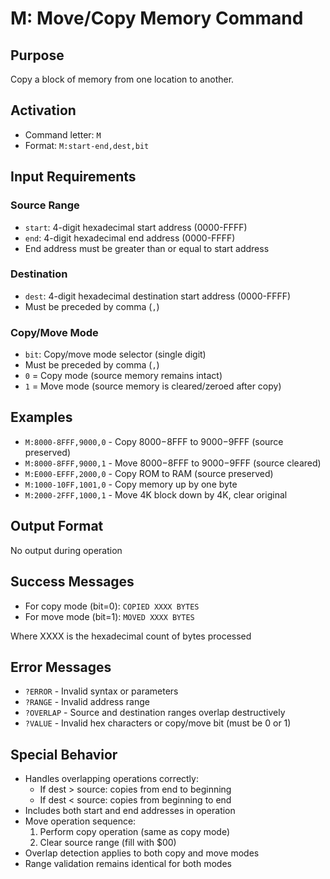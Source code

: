 # M: Move/Copy Memory Command

## Purpose
Copy a block of memory from one location to another.

## Activation
- Command letter: `M`
- Format: `M:start-end,dest,bit`

## Input Requirements

### Source Range
- `start`: 4-digit hexadecimal start address (0000-FFFF)
- `end`: 4-digit hexadecimal end address (0000-FFFF)
- End address must be greater than or equal to start address

### Destination
- `dest`: 4-digit hexadecimal destination start address (0000-FFFF)
- Must be preceded by comma (`,`)

### Copy/Move Mode
- `bit`: Copy/move mode selector (single digit)
- Must be preceded by comma (`,`)
- `0` = Copy mode (source memory remains intact)
- `1` = Move mode (source memory is cleared/zeroed after copy)

## Examples
- `M:8000-8FFF,9000,0` - Copy $8000-$8FFF to $9000-$9FFF (source preserved)
- `M:8000-8FFF,9000,1` - Move $8000-$8FFF to $9000-$9FFF (source cleared)
- `M:E000-EFFF,2000,0` - Copy ROM to RAM (source preserved)
- `M:1000-10FF,1001,0` - Copy memory up by one byte
- `M:2000-2FFF,1000,1` - Move 4K block down by 4K, clear original

## Output Format
No output during operation

## Success Messages
- For copy mode (bit=0): `COPIED XXXX BYTES`
- For move mode (bit=1): `MOVED XXXX BYTES`

Where XXXX is the hexadecimal count of bytes processed

## Error Messages
- `?ERROR` - Invalid syntax or parameters
- `?RANGE` - Invalid address range
- `?OVERLAP` - Source and destination ranges overlap destructively
- `?VALUE` - Invalid hex characters or copy/move bit (must be 0 or 1)

## Special Behavior
- Handles overlapping operations correctly:
    - If dest > source: copies from end to beginning
    - If dest < source: copies from beginning to end
- Includes both start and end addresses in operation
- Move operation sequence:
    1. Perform copy operation (same as copy mode)
    2. Clear source range (fill with $00)
- Overlap detection applies to both copy and move modes
- Range validation remains identical for both modes